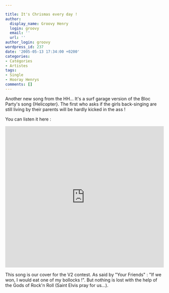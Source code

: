 ```yaml
---

title: It's Chrismas every day !
author:
  display_name: Groovy Henry
  login: groovy
  email: ''
  url: ''
author_login: groovy
wordpress_id: 237
date: '2005-05-13 17:34:00 +0200'
categories:
- Catégories
- Artistes
tags:
- Single
- Hooray Henrys
comments: []
---
```

Another new song from the HH... It's a surf garage version of the Bloc Party's song {Helicopter}. The first who asks if the girls back-singing are still living by their parents will be hardly kicked in the ass !

You can listen it here : 

<iframe width="100%" height="450" scrolling="no" frameborder="no" src="https://w.soundcloud.com/player/?url=https%3A//api.soundcloud.com/tracks/9988803&amp;auto_play=false&amp;hide_related=false&amp;show_comments=true&amp;show_user=true&amp;show_reposts=false&amp;visual=true"></iframe>

This song is our cover for the V2 contest. As said by "Your Friends" : "If we won, I would eat one of my bollocks !". But nothing is lost with the help of the Gods of Rock'n Roll (Saint Elvis pray for us...).
